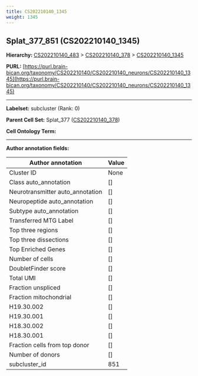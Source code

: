 ```yaml
---
title: CS202210140_1345
weight: 1345
---
```

## Splat_377_851 (CS202210140_1345)
<b>Hierarchy: </b>
[CS202210140_483](../CS202210140_483) >
[CS202210140_378](../CS202210140_378) >
[CS202210140_1345](../CS202210140_1345)

**PURL:** [https://purl.brain-bican.org/taxonomy/CS202210140/CS202210140_neurons/CS202210140_1345](https://purl.brain-bican.org/taxonomy/CS202210140/CS202210140_neurons/CS202210140_1345)

---


**Labelset:** subcluster (Rank: 0)

**Parent Cell Set:** Splat_377 ([CS202210140_378](../CS202210140_378))



**Cell Ontology Term:** 

[MARKER GENES.]: #


---

[TRANSFERRED ANNOTATIONS.]: #


[AUTHOR ANNOTATION FIELDS.]: #


**Author annotation fields:**

| Author annotation | Value |
|-------------------|-------|
|Cluster ID|None|
|Class auto_annotation|[]|
|Neurotransmitter auto_annotation|[]|
|Neuropeptide auto_annotation|[]|
|Subtype auto_annotation|[]|
|Transferred MTG Label|[]|
|Top three regions|[]|
|Top three dissections|[]|
|Top Enriched Genes|[]|
|Number of cells|[]|
|DoubletFinder score|[]|
|Total UMI|[]|
|Fraction unspliced|[]|
|Fraction mitochondrial|[]|
|H19.30.002|[]|
|H19.30.001|[]|
|H18.30.002|[]|
|H18.30.001|[]|
|Fraction cells from top donor|[]|
|Number of donors|[]|
|subcluster_id|851|
